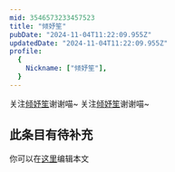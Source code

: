 ```yaml
---
mid: 3546573233457523
title: "倾妤笙"
pubDate: "2024-11-04T11:22:09.955Z"
updatedDate: "2024-11-04T11:22:09.955Z"
profile:
  {
    Nickname: ["倾妤笙"],
  }
---
```


关注[倾妤笙](https://space.bilibili.com/3546573233457523)谢谢喵~ 关注[倾妤笙](https://space.bilibili.com/3546573233457523)谢谢喵~

## 此条目有待补充
你可以在[这里](https://github.com/Yuhanawa/VTuber.ICU-Content/edit/master/v/倾妤笙/index.md)编辑本文
